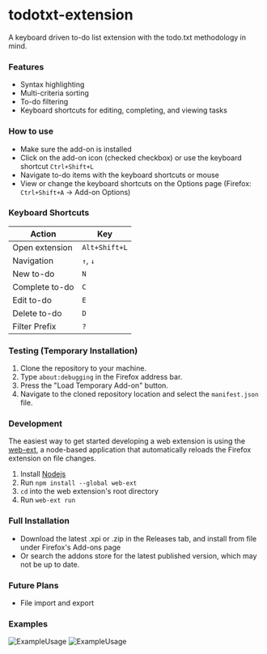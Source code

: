 # todotxt-extension
A keyboard driven to-do list extension with the todo.txt methodology in mind.

### Features
 - Syntax highlighting
 - Multi-criteria sorting
 - To-do filtering
 - Keyboard shortcuts for editing, completing, and viewing tasks

### How to use
 - Make sure the add-on is installed
 - Click on the add-on icon (checked checkbox) or use the keyboard shortcut ```Ctrl+Shift+L```
 - Navigate to-do items with the keyboard shortcuts or mouse
 - View or change the keyboard shortcuts on the Options page (Firefox: ```Ctrl+Shift+A``` -> Add-on Options)
### Keyboard Shortcuts
| Action         | Key               |
|----------------|-------------------|
| Open extension | ```Alt+Shift+L``` |
| Navigation     | ```↑```, ```↓```  |
| New to-do      | ```N```           |
| Complete to-do | ```C```           |
| Edit to-do     | ```E```           |
| Delete to-do   | ```D```           |
| Filter Prefix  | ```?```           |

 ### Testing (Temporary Installation)
  1. Clone the repository to your machine.
  2. Type ```about:debugging``` in the Firefox address bar.
  3. Press the "Load Temporary Add-on" button.
  4. Navigate to the cloned repository location and select the ```manifest.json``` file.

### Development
  The easiest way to get started developing a web extension is using the [web-ext](https://developer.mozilla.org/en-US/docs/Mozilla/Add-ons/WebExtensions/Getting_started_with_web-ext), a node-based application that automatically reloads the Firefox extension on file changes.
  1. Install [Nodejs](https://nodejs.org/en/)
  2. Run ```npm install --global web-ext```
  3. ```cd``` into the web extension's root directory
  4. Run ```web-ext run```

### Full Installation
 - Download the latest .xpi or .zip in the Releases tab, and install from file under Firefox's Add-ons page
 - Or search the addons store for the latest published version, which may not be up to date.

### Future Plans
 - File import and export

### Examples
![ExampleUsage](https://github.com/dthigpen/todotxt-extension/blob/master/examples/vid1.gif)
![ExampleUsage](https://github.com/dthigpen/todotxt-extension/blob/master/examples/img1.png)